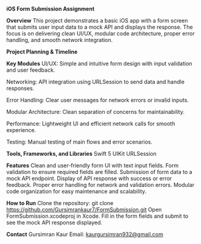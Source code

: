 **iOS Form Submission Assignment**

**Overview**
This project demonstrates a basic iOS app with a form screen that submits user input data to a mock API and displays the response. The focus is on delivering clean UI/UX, modular code architecture, proper error handling, and smooth network integration.

**Project Planning & Timeline**

**Key Modules**
UI/UX: Simple and intuitive form design with input validation and user feedback.

Networking: API integration using URLSession to send data and handle responses.

Error Handling: Clear user messages for network errors or invalid inputs.

Modular Architecture: Clean separation of concerns for maintainability.

Performance: Lightweight UI and efficient network calls for smooth experience.

Testing: Manual testing of main flows and error scenarios.

**Tools, Frameworks, and Libraries**
Swift 5
UIKit
URLSession

**Features**
Clean and user-friendly form UI with text input fields.
Form validation to ensure required fields are filled.
Submission of form data to a mock API endpoint.
Display of API response with success or error feedback.
Proper error handling for network and validation errors.
Modular code organization for easy maintenance and scalability.

**How to Run**
Clone the repository: git clone https://github.com/Gursimrankaur7/FormSubmission.git
Open FormSubmission.xcodeproj in Xcode.
Fill in the form fields and submit to see the mock API response displayed.

**Contact**
Gursimran Kaur
Email: kaurgursimran932@gmail.com
